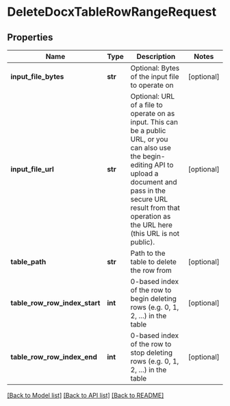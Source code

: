 # DeleteDocxTableRowRangeRequest

## Properties
Name | Type | Description | Notes
------------ | ------------- | ------------- | -------------
**input_file_bytes** | **str** | Optional: Bytes of the input file to operate on | [optional] 
**input_file_url** | **str** | Optional: URL of a file to operate on as input.  This can be a public URL, or you can also use the begin-editing API to upload a document and pass in the secure URL result from that operation as the URL here (this URL is not public). | [optional] 
**table_path** | **str** | Path to the table to delete the row from | [optional] 
**table_row_row_index_start** | **int** | 0-based index of the row to begin deleting rows (e.g. 0, 1, 2, ...) in the table | [optional] 
**table_row_row_index_end** | **int** | 0-based index of the row to stop deleting rows (e.g. 0, 1, 2, ...) in the table | [optional] 

[[Back to Model list]](../README.md#documentation-for-models) [[Back to API list]](../README.md#documentation-for-api-endpoints) [[Back to README]](../README.md)


